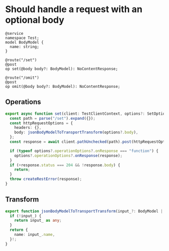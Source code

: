 # Should handle a request with an optional body

```tsp
@service
namespace Test;
model BodyModel {
  name: string;
}

@route("/set")
@post
op set(@body body?: BodyModel): NoContentResponse;

@route("/omit")
@post
op omit(@body body?: BodyModel): NoContentResponse;
```

## Operations

```ts src/api/testClientOperations.ts function set
export async function set(client: TestClientContext, options?: SetOptions): Promise<void> {
  const path = parse("/set").expand({});
  const httpRequestOptions = {
    headers: {},
    body: jsonBodyModelToTransportTransform(options?.body),
  };
  const response = await client.pathUnchecked(path).post(httpRequestOptions);

  if (typeof options?.operationOptions?.onResponse === "function") {
    options?.operationOptions?.onResponse(response);
  }
  if (+response.status === 204 && !response.body) {
    return;
  }
  throw createRestError(response);
}
```

## Transform

```ts src/models/internal/serializers.ts function jsonBodyModelToTransportTransform
export function jsonBodyModelToTransportTransform(input_?: BodyModel | null): any {
  if (!input_) {
    return input_ as any;
  }
  return {
    name: input_.name,
  }!;
}
```
